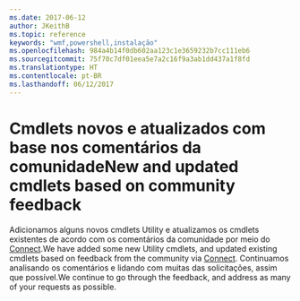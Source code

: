 ```yaml
---
ms.date: 2017-06-12
author: JKeithB
ms.topic: reference
keywords: "wmf,powershell,instalação"
ms.openlocfilehash: 984a4b14f0db602aa123c1e3659232b7cc111eb6
ms.sourcegitcommit: 75f70c7df01eea5e7a2c16f9a3ab1dd437a1f8fd
ms.translationtype: HT
ms.contentlocale: pt-BR
ms.lasthandoff: 06/12/2017
---
```

# <a name="new-and-updated-cmdlets-based-on-community-feedback"></a><span data-ttu-id="66d04-102">Cmdlets novos e atualizados com base nos comentários da comunidade</span><span class="sxs-lookup"><span data-stu-id="66d04-102">New and updated cmdlets based on community feedback</span></span> 
<span data-ttu-id="66d04-103">Adicionamos alguns novos cmdlets Utility e atualizamos os cmdlets existentes de acordo com os comentários da comunidade por meio do [Connect](https://connect.microsoft.com/powershell).</span><span class="sxs-lookup"><span data-stu-id="66d04-103">We have added some new Utility cmdlets, and updated existing cmdlets based on feedback from the community via [Connect](https://connect.microsoft.com/powershell).</span></span> <span data-ttu-id="66d04-104">Continuamos analisando os comentários e lidando com muitas das solicitações, assim que possível.</span><span class="sxs-lookup"><span data-stu-id="66d04-104">We continue to go through the feedback, and address as many of your requests as possible.</span></span>

